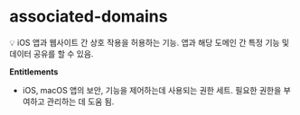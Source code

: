 # associated-domains

<aside>
💡 iOS 앱과 웹사이트 간 상호 작용을 허용하는 기능.
앱과 해당 도메인 간 특정 기능 및 데이터 공유를 할 수 있음.

</aside>

**Entitlements**

- iOS, macOS 앱의 보안, 기능을 제어하는데 사용되는 권한 세트. 필요한 권한을 부여하고 관리하는 데 도움 됨.